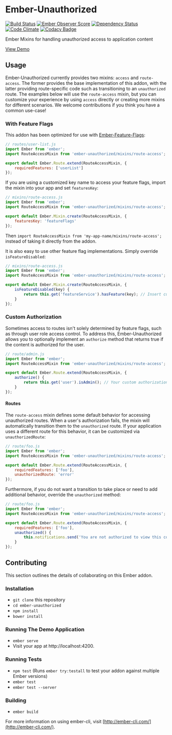 # Ember-Unauthorized

[![Build Status](https://travis-ci.org/elwayman02/ember-unauthorized.svg)](https://travis-ci.org/elwayman02/ember-unauthorized)
[![Ember Observer Score](http://emberobserver.com/badges/ember-unauthorized.svg)](http://emberobserver.com/addons/ember-unauthorized)
[![Dependency Status](https://www.versioneye.com/user/projects/560de55b5a262f0022000948/badge.svg?style=flat)](https://www.versioneye.com/user/projects/560de55b5a262f0022000948)
[![Code Climate](https://codeclimate.com/github/elwayman02/ember-unauthorized/badges/gpa.svg)](https://codeclimate.com/github/elwayman02/ember-unauthorized)
[![Codacy Badge](https://api.codacy.com/project/badge/aa67e5139d4845b5b884d9360ffcf5f1)](https://www.codacy.com/app/hawker-jordan/ember-unauthorized)

Ember Mixins for handling unauthorized access to application content

[View Demo](http://github.jhawk.co/ember-unauthorized/)

## Usage

Ember-Unauthorized currently provides two mixins: `access` and `route-access`. The former provides the base
implementation of this addon, with the latter providing route-specific code such as transitioning to an `unauthorized` route.
The examples below will use the `route-access` mixin, but you can customize your experience by using `access` directly
or creating more mixins for different scenarios. We welcome contributions if you think you have a common use-case!

### With Feature Flags

This addon has been optimized for use with [Ember-Feature-Flags](http://jhawk.co/ember-feature-flags):

```javascript
// routes/user-list.js
import Ember from 'ember';
import RouteAccessMixin from 'ember-unauthorized/mixins/route-access';

export default Ember.Route.extend(RouteAccessMixin, {
    requiredFeatures: ['userList']
});
```

If you are using a customized key name to access your feature flags, import the mixin into your app and set `featuresKey`:

```javascript
// mixins/route-access.js
import Ember from 'ember';
import RouteAccessMixin from 'ember-unauthorized/mixins/route-access';

export default Ember.Mixin.create(RouteAccessMixin, {
    featuresKey: 'featureFlags'
});
```

Then `import RouteAccessMixin from 'my-app-name/mixins/route-access';` instead of taking it directly from the addon.

It is also easy to use other feature flag implementations. Simply override `isFeatureDisabled`:

```javascript
// mixins/route-access.js
import Ember from 'ember';
import RouteAccessMixin from 'ember-unauthorized/mixins/route-access';

export default Ember.Mixin.create(RouteAccessMixin, {
    isFeatureDisabled(key) {
        return this.get('featureService').hasFeature(key); // Insert custom implementation here
    }
});
```

### Custom Authorization

Sometimes access to routes isn't solely determined by feature flags, such as through user role access control.
To address this, Ember-Unauthorized allows you to optionally implement an `authorize` method that returns true if
the content is authorized for the user.

```javascript
// route/admin.js
import Ember from 'ember';
import RouteAccessMixin from 'ember-unauthorized/mixins/route-access';

export default Ember.Route.extend(RouteAccessMixin, {
    authorize() {
        return this.get('user').isAdmin(); // Your custom authorization code
    }
});
```

#### Routes

The `route-access` mixin defines some default behavior for accessing unauthorized routes. When a user's authorization
fails, the mixin will automatically transition them to the `unauthorized` route. If your application uses a different
route for this behavior, it can be customized via `unauthorizedRoute`:

```javascript
// route/foo.js
import Ember from 'ember';
import RouteAccessMixin from 'ember-unauthorized/mixins/route-access';

export default Ember.Route.extend(RouteAccessMixin, {
    requiredFeatures: ['foo'],
    unauthorizedRoute: 'error'
});
```

Furthermore, if you do not want a transition to take place or need to add additional behavior, override the `unauthorized` method:

```javascript
// route/foo.js
import Ember from 'ember';
import RouteAccessMixin from 'ember-unauthorized/mixins/route-access';

export default Ember.Route.extend(RouteAccessMixin, {
    requiredFeatures: ['foo'],
    unauthorized() {
        this.notifications.send('You are not authorized to view this content'); // Custom behavior goes here
    }
});
```

## Contributing

This section outlines the details of collaborating on this Ember addon.

### Installation

* `git clone` this repository
* `cd ember-unauthorized`
* `npm install`
* `bower install`

### Running The Demo Application

* `ember serve`
* Visit your app at http://localhost:4200.

### Running Tests

* `npm test` (Runs `ember try:testall` to test your addon against multiple Ember versions)
* `ember test`
* `ember test --server`

### Building

* `ember build`

For more information on using ember-cli, visit [http://ember-cli.com/](http://ember-cli.com/).
